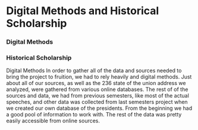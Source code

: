 # Digital Methods and Historical Scholarship

### Digital Methods

### Historical Scholarship
Digital Methods
In order to gather all of the data and sources needed to bring the project to fruition, we had to rely heavily and digital methods. Just about all of our sources, as well as the 236 state of the union address we analyzed, were gathered from various online databases. The rest of of the sources and data, we had from previous semesters, like most of the actual speeches, and other data was collected from last semesters project when we created our own database of the presidents. From the beginning we had a good pool of information to work with. The rest of the data was pretty easily accessible from online sources.
